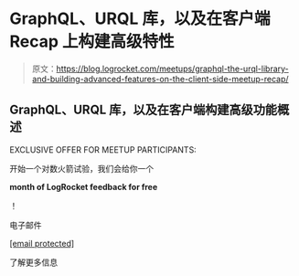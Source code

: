 # GraphQL、URQL 库，以及在客户端 Recap 上构建高级特性

> 原文：<https://blog.logrocket.com/meetups/graphql-the-urql-library-and-building-advanced-features-on-the-client-side-meetup-recap/>

## GraphQL、URQL 库，以及在客户端构建高级功能概述

EXCLUSIVE OFFER FOR MEETUP PARTICIPANTS:

开始一个对数火箭试验，我们会给你一个

**month of LogRocket feedback for free**

！

电子邮件

[[email protected]](/cdn-cgi/l/email-protection)

了解更多信息